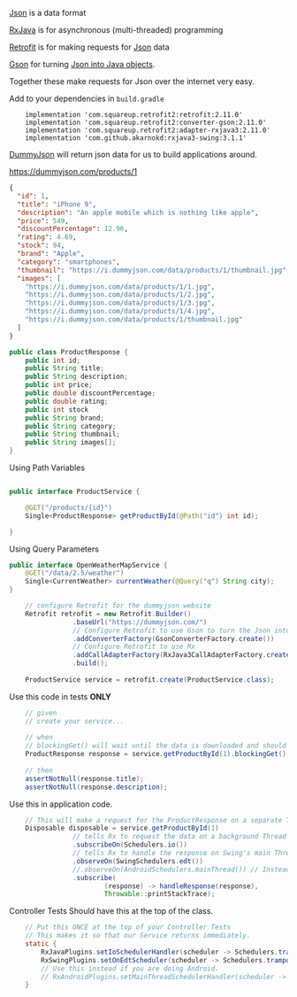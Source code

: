 [Json](json/json_format.md) is a data format

[RxJava](https://reactivex.io/) is for asynchronous (multi-threaded) programming

[Retrofit](https://square.github.io/retrofit/) is for making requests
for [Json](https://www.w3schools.com/whatis/whatis_json.asp) data

[Gson](https://github.com/google/gson) for turning [Json into Java objects]((json/gson.md)).

Together these make requests for Json over the internet very easy.

Add to your dependencies in `build.gradle`

```
    implementation 'com.squareup.retrofit2:retrofit:2.11.0'
    implementation 'com.squareup.retrofit2:converter-gson:2.11.0'
    implementation 'com.squareup.retrofit2:adapter-rxjava3:2.11.0'
    implementation 'com.github.akarnokd:rxjava3-swing:3.1.1'
```

[DummyJson](https://dummyjson.com/) will return json data for us to build applications around.

https://dummyjson.com/products/1

``` json
{
  "id": 1,
  "title": "iPhone 9",
  "description": "An apple mobile which is nothing like apple",
  "price": 549,
  "discountPercentage": 12.96,
  "rating": 4.69,
  "stock": 94,
  "brand": "Apple",
  "category": "smartphones",
  "thumbnail": "https://i.dummyjson.com/data/products/1/thumbnail.jpg",
  "images": [
    "https://i.dummyjson.com/data/products/1/1.jpg",
    "https://i.dummyjson.com/data/products/1/2.jpg",
    "https://i.dummyjson.com/data/products/1/3.jpg",
    "https://i.dummyjson.com/data/products/1/4.jpg",
    "https://i.dummyjson.com/data/products/1/thumbnail.jpg"
  ]
}
```

``` java
public class ProductResponse {
    public int id;
    public String title;
    public String description;
    public int price;
    public double discountPercentage;
    public double rating;
    public int stock
    public String brand;
    public String category;
    public String thumbnail;
    public String images[];
}
```

Using Path Variables

``` java

public interface ProductService {

    @GET("/products/{id}")
    Single<ProductResponse> getProductById(@Path("id") int id);

}

```

Using Query Parameters

``` java
public interface OpenWeatherMapService {
    @GET("/data/2.5/weather")
    Single<CurrentWeather> currentWeather(@Query("q") String city);
}
```

``` java 
    // configure Retrofit for the dummyjson website
    Retrofit retrofit = new Retrofit.Builder()
                .baseUrl("https://dummyjson.com/")
                // Configure Retrofit to use Gson to turn the Json into Objects
                .addConverterFactory(GsonConverterFactory.create())
                // Configure Retrofit to use Rx 
                .addCallAdapterFactory(RxJava3CallAdapterFactory.create())
                .build();
                
    ProductService service = retrofit.create(ProductService.class);
```

Use this code in tests **ONLY**

``` java 
    // given
    // create your service...
    
    // when
    // blockingGet() will wait until the data is downloaded and should only be used in tests.
    ProductResponse response = service.getProductById(1).blockingGet();
    
    // then
    assertNotNull(response.title);
    assertNotNull(response.description);
```

Use this in application code.

``` java 
    // This will make a request for the ProductResponse on a separate Thread.
    Disposable disposable = service.getProductById(1)
                // tells Rx to request the data on a background Thread
                .subscribeOn(Schedulers.io())
                // tells Rx to handle the response on Swing's main Thread
                .observeOn(SwingSchedulers.edt())
                //.observeOn(AndroidSchedulers.mainThread()) // Instead use this on Android only
                .subscribe(
                        (response) -> handleResponse(response),
                        Throwable::printStackTrace);
```

Controller Tests Should have this at the top of the class.

``` java
    // Put this ONCE at the top of your Controller Tests
    // This makes it so that our Service returns immediately.
    static {
        RxJavaPlugins.setIoSchedulerHandler(scheduler -> Schedulers.trampoline());
        RxSwingPlugins.setOnEdtScheduler(scheduler -> Schedulers.trampoline());
        // Use this instead if you are doing Android.
        // RxAndroidPlugins.setMainThreadSchedulerHandler(scheduler -> Schedulers.trampoline());
    }
```

